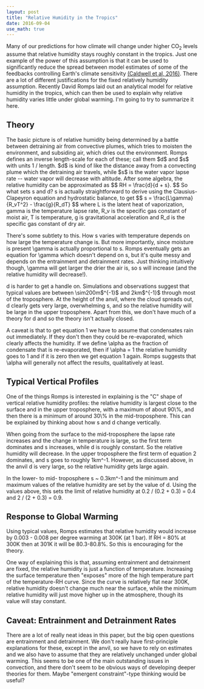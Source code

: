 ```yaml
---
layout: post
title: "Relative Humidity in the Tropics"
date: 2016-09-04
use_math: true
---
```


<p>Many of our predictions for how climate will change under higher CO<sub>2</sub> levels assume that relative humidity stays roughly constant in the tropics. Just one example of the power of this assumption is that it can be used to significantly reduce the spread between model estimates of some of the feedbacks controlling Earth's climate sensitivity <a href="http://journals.ametsoc.org/doi/abs/10.1175/JCLI-D-15-0352.1">(Caldwell et al, 2016)</a>. There are a lot of different justifications for the fixed relatively humidity assumption. Recently David Romps laid out an analytical model for relative humidity in the tropics, which can then be used to explain why relative humidity varies little under global warming. I'm going to try to summarize it here.</p>

<h2>Theory</h2>

<p>The basic picture is of relative humidity being determined by a battle between detraining air from convective plumes, which tries to moisten the environment, and subsiding air, which dries out the environment. Romps defines an inverse length-scale for each of these; call them $d$ and $s$ with units 1 / length. $d$ is kind of like the distance away from a convecting plume which the detraining air travels, while $s$ is the water vapor lapse rate -- water vapor will decrease with altitude. After some algebra, the relative humidity can be approximated as
$$
RH = \frac{d}{d + s}.
$$
So what sets s and d? s is actually straightforward to derive using the Clausius-Clapeyron equation and hydrostatic balance, to get
$$
s = \frac{L\gamma}{R_vT^2} - \frac{g}{R_dT}
$$
where L is the latent heat of vaporization, gamma is the temperature lapse rate, R_v is the specific gas constant of moist air, T is temperature, g is gravitational acceleration and R_d is the specific gas constant of dry air.</p> 

<p>There's some subtlety to this. How s varies with temperature depends on how large the temperature change is. But more importantly, since moisture is present \gamma is actually proportional to s. Romps eventually gets an equation for \gamma which doesn't depend on s, but it's quite messy and depends on the entrainment and detrainment rates. Just thinking intuitively though, \gamma will get larger the drier the air is, so s will increase (and the relative humidity will decrease!).</p>

<p>d is harder to get a handle on. Simulations and observations suggest that typical values are between \sim200m$^{-1}$ and 2km$^{-1}$ through most of the troposphere. At the height of the anvil, where the cloud spreads out, d clearly gets very large, overwhelming s, and so the relative humidity will be large in the upper troposphere. Apart from this, we don't have much of a theory for d and so the theory isn't actually closed.</p> 

<p>A caveat is that to get equation 1 we have to assume that condensates rain out immediately. If they don't then they could be re-evaporated, which clearly affects the humidity. If we define \alpha as the fraction of condensate that is re-evaporated, then if \alpha = 1 the relative humidity goes to 1 and if it is zero then we get equation 1 again. Romps suggests that \alpha will generally not affect the results, qualitatively at least.</p>

<h2>Typical Vertical Profiles</h2>

<p>One of the things Romps is interested in explaining is the "C" shape of vertical relative humidity profiles: the relative humidity is largest close to the surface and in the upper troposphere, with a maximum of about 90\%, and then there is a minimum of around 30\% in the mid-troposphere. This can be explained by thinking about how s and d change vertically.</p>

<p>When going from the surface to the mid-troposphere the lapse rate increases and the change in temperature is large, so the first term dominates and s increases, while d is roughly constant. So the relative humidity will decrease. In the upper troposphere the first term of equation 2 dominates, and s goes to roughly 1km^-1. However, as discussed above, in the anvil d is very large, so the relative humidity gets large again.</p>

<p>In the lower- to mid- troposphere s ~ 0.3km^-1 and the minimum and maximum values of the relative humidity are set by the value of d. Using the values above, this sets the limit of relative humidity at 0.2 / (0.2 + 0.3)  = 0.4 and 2 / (2 + 0.3) = 0.9.</p>


<h2>Response to Global Warming</h2>

<p>Using typical values, Romps estimates that relative humidity would increase by 0.003 - 0.008 per degree warming at 300K (at 1 bar). If RH = 80% at 300K then at 301K it will be 80.3-80.8%. So this is encouraging for the theory.</p>

<p>One way of explaining this is that, assuming entrainment and detrainment are fixed, the relative humidity is just a function of temperature. Increasing the surface temperature then "exposes" more of the high temperature part of the temperature-RH curve. Since the curve is relatively flat near 300K, relative humidity doesn't change much near the surface, while the minimum relative humidity will just move higher up in the atmosphere, though its value will stay constant.</p> 


<h2>Caveat: Entrainment and Detrainment Rates</h2>

<p>There are a lot of really neat ideas in this paper, but the big open questions are entrainment and detrainment. We don't really have first-principle explanations for these, except in the anvil, so we have to rely on estimates and we also have to assume that they are relatively unchanged under global warming. This seems to be one of the main outstanding issues in convection, and there don't seem to be obvious ways of developing deeper theories for them. Maybe "emergent constraint"-type thinking would be useful?</p>












